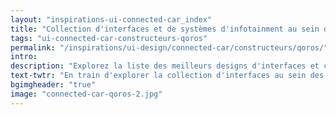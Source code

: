 ```yaml
---
layout: "inspirations-ui-connected-car_index"
title: "Collection d'interfaces et de systèmes d'infotainment au sein des voitures connectées Qoros"
tags: "ui-connected-car-constructeurs-qoros"
permalink: "/inspirations/ui-design/connected-car/constructeurs/qoros/"
intro:
description: "Explorez la liste des meilleurs designs d'interfaces et concepts de tableaux de bord automobiles de Qoros"
text-twtr: "En train d'explorer la collection d'interfaces au sein des voitures connectées Qoros du bgimgheader: "true"
bgimgheader: "true"
image: "connected-car-qoros-2.jpg"
---
```

